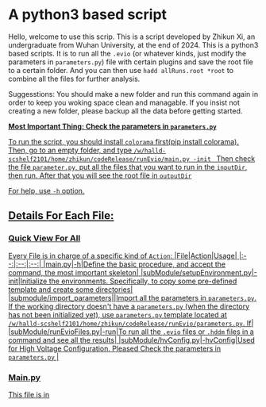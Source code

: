 # A python3 based script
Hello, welcome to use this scrip. This is a script developed by Zhikun Xi, an undergraduate from Wuhan University, at the end of 2024. This is a python3 based scripts. It is to run all the `.evio` (or whatever kinds, just modify the parameters in `parameters.py`) file with certain plugins and save the root file to a certain folder. And you can then use `hadd allRuns.root *root` to combine all the files for further analysis.

Suggesstions: You should make a new folder and run this command again in order to keep you woking space clean and managable. If you insist not creating a new folder, please backup all the data before getting started.

<u>**Most Important Thing: Check the parameters in `parameters.py`**<u>

To run the script, you should install `colorama` first(pip install colorama). Then, go to an empty folder, and type 
`/w/halld-scshelf2101/home/zhikun/codeRelease/runEvio/main.py -init `
Then check the file `parameter.py`, put all the files that you want to run in the `inputDir`, then run. After that you will see the root file in `outputDir`

For help, use `-h` option.

## Details For Each File:
### Quick View For All
Every File is in charge of a specific kind of `Action`:
|File|Action|Usage|
|:--:|:--:|:--:|
|main.py|-h|Define the basic procedure, and accept the command, the most important skeleton|
|subModule/setupEnvironment.py|-init|Initialize the environments. Specifically, to copy some pre-defined template and create some directories|
|submodule/import_parameters||Import all the parameters in `parameters.py`. If the working directory doesn't have a `parameters.py` (when the directory has not been initialized yet), use `parameters.py` template located at `/w/halld-scshelf2101/home/zhikun/codeRelease/runEvio/parameters.py`. If|
|subModule/runEvioFiles.py|-run|To run all the `.evio` files or `.hddm` files in a command and see all the results|
|subModule/hvConfig.py|-hvConfig|Used for High Voltage Configuration. Pleased Check the parameters in `parameters.py` |



### Main.py
This file is in